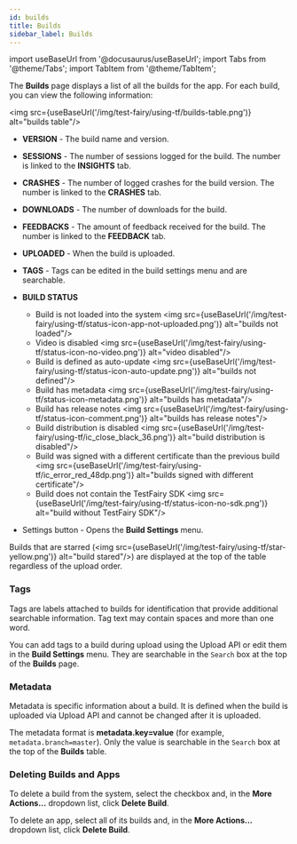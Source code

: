 ```yaml
---
id: builds
title: Builds
sidebar_label: Builds
---
```


import useBaseUrl from '@docusaurus/useBaseUrl';
import Tabs from '@theme/Tabs';
import TabItem from '@theme/TabItem';

The **Builds** page displays a list of all the builds for the app. For each build, you can view the following information:

<img src={useBaseUrl('/img/test-fairy/using-tf/builds-table.png')} alt="builds table"/>

- **VERSION** - The build name and version.

- **SESSIONS** - The number of sessions logged for the build. The number is linked to the **INSIGHTS** tab.

- **CRASHES** - The number of logged crashes for the build version. The number is linked to the **CRASHES** tab.

- **DOWNLOADS** - The number of downloads for the build.

- **FEEDBACKS** - The amount of feedback received for the build. The number is linked to the **FEEDBACK** tab.

- **UPLOADED** - When the build is uploaded.

- **TAGS** - Tags can be edited in the build settings menu and are searchable.

- **BUILD STATUS**

  - Build is not loaded into the system <img src={useBaseUrl('/img/test-fairy/using-tf/status-icon-app-not-uploaded.png')} alt="builds not loaded"/>
  - Video is disabled <img src={useBaseUrl('/img/test-fairy/using-tf/status-icon-no-video.png')} alt="video disabled"/>
  - Build is defined as auto-update <img src={useBaseUrl('/img/test-fairy/using-tf/status-icon-auto-update.png')} alt="builds not defined"/>
  - Build has metadata <img src={useBaseUrl('/img/test-fairy/using-tf/status-icon-metadata.png')} alt="builds has metadata"/>
  - Build has release notes <img src={useBaseUrl('/img/test-fairy/using-tf/status-icon-comment.png')} alt="builds has release notes"/>
  - Build distribution is disabled <img src={useBaseUrl('/img/test-fairy/using-tf/ic_close_black_36.png')} alt="build distribution is disabled"/>
  - Build was signed with a different certificate than the previous build <img src={useBaseUrl('/img/test-fairy/using-tf/ic_error_red_48dp.png')} alt="builds signed with different certificate"/>
  - Build does not contain the TestFairy SDK <img src={useBaseUrl('/img/test-fairy/using-tf/status-icon-no-sdk.png')} alt="build without TestFairy SDK"/>

- Settings button - Opens the **Build Settings** menu.

Builds that are starred (<img src={useBaseUrl('/img/test-fairy/using-tf/star-yellow.png')} alt="build stared"/>) are displayed at the top of the table regardless of the upload order.

### Tags

Tags are labels attached to builds for identification that provide additional searchable information. Tag text may contain spaces and more than one word.

You can add tags to a build during upload using the Upload API or edit them in the **Build Settings** menu. They are searchable in the `Search` box at the top of the **Builds** page.

### Metadata

Metadata is specific information about a build. It is defined when the build is uploaded via Upload API and cannot be changed after it is uploaded.

The metadata format is **metadata.key=value** (for example, `metadata.branch=master`). Only the value is searchable in the `Search` box at the top of the **Builds** table.

### Deleting Builds and Apps

To delete a build from the system, select the checkbox and, in the **More Actions…** dropdown list, click **Delete Build**.

To delete an app, select all of its builds and, in the **More Actions…** dropdown list, click **Delete Build**.
